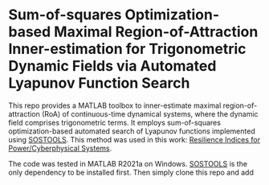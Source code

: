 # Sum-of-squares Optimization-based Maximal Region-of-Attraction Inner-estimation for Trigonometric Dynamic Fields via Automated Lyapunov Function Search
This repo provides a MATLAB toolbox to inner-estimate maximal region-of-attraction (RoA) of continuous-time dynamical systems, where the dynamic field comprises trigonometric terms. It employs sum-of-squares optimization-based automated search of Lyapunov functions implemented using [SOSTOOLS](https://www.cds.caltech.edu/sostools/). This method was used in this work:
[Resilience Indices for Power/Cyberphysical Systems](https://ieeexplore.ieee.org/abstract/document/9198917).

The code was tested in MATLAB R2021a on Windows. [SOSTOOLS](https://www.cds.caltech.edu/sostools/) is the only dependency to be installed first. Then simply clone this repo and add 
